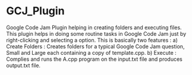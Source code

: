 # GCJ_Plugin
Google Code Jam Plugin helping in creating folders and executing files.
This plugin helps in doing some routine tasks in Google Code Jam just by right-clicking and selecting a option.
This is basically two features :
  a) Create Folders : Creates folders for a typical Google Code Jam question, Small and Large each containing a copy of template.cpp.
  b) Execute : Complies and runs the A.cpp program on the input.txt file and produces output.txt file.

